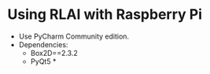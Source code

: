 # Using RLAI with Raspberry Pi

* Use PyCharm Community edition.
* Dependencies:
  * Box2D==2.3.2
  * PyQt5
    * 